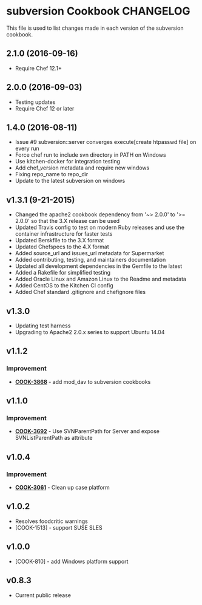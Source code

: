 subversion Cookbook CHANGELOG
=============================
This file is used to list changes made in each version of the subversion cookbook.

## 2.1.0 (2016-09-16)
- Require Chef 12.1+

## 2.0.0 (2016-09-03)
- Testing updates
- Require Chef 12 or later

## 1.4.0 (2016-08-11)
- Issue #9 subversion::server converges execute[create htpasswd file] on every run
- Force chef run to include svn directory in PATH on Windows
- Use kitchen-docker for integration testing
- Add chef_version metadata and require new windows
- Fixing repo_name to repo_dir
- Update to the latest subversion on windows

v1.3.1 (9-21-2015)
------
- Changed the apache2 cookbook dependency from '~> 2.0.0' to '>= 2.0.0' so that the 3.X release can be used
- Updated Travis config to test on modern Ruby releases and use the container infrastructure for faster tests
- Updated Berskfile to the 3.X format
- Updated Chefspecs to the 4.X format
- Added source_url and issues_url metadata for Supermarket
- Added contributing, testing, and maintainers documentation
- Updated all development dependencies in the Gemfile to the latest
- Added a Rakefile for simplified testing
- Added Oracle Linux and Amazon Linux to the Readme and metadata
- Added CentOS to the Kitchen CI config
- Added Chef standard .gitignore and chefignore files

v1.3.0
------
- Updating test harness
- Upgrading to Apache2 2.0.x series to support Ubuntu 14.04

v1.1.2
------
### Improvement
- **[COOK-3868](https://tickets.chef.io/browse/COOK-3868)** - add mod_dav to subversion cookbooks


v1.1.0
------
### Improvement
- **[COOK-3692](https://tickets.chef.io/browse/COOK-3692)** - Use SVNParentPath for Server and expose SVNListParentPath as attribute


v1.0.4
------
### Improvement
- **[COOK-3061](https://tickets.chef.io/browse/COOK-3061)** - Clean up case platform

v1.0.2
------
- Resolves foodcritic warnings
- [COOK-1513] - support SUSE SLES

v1.0.0
------
- [COOK-810] - add Windows platform support

v0.8.3
------
- Current public release
